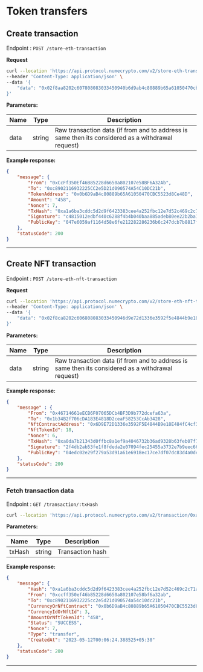 # Token transfers


## Create transaction

Endpoint : `POST /store-eth-transaction`

**Request**
```sh
curl --location 'https://api.protocol.numecrypto.com/v2/store-eth-transaction' \
--header 'Content-Type: application/json' \
--data '{
    "data": "0x02f8aa8202c607808083033450940b6d9ab4c80889b65a61050470cbc5523d8ce48d80b844a9059cbb000000000000000000000000c8902116932225cc2e5d21d090574a54c10dc21b00000000000000000000000000000000000000000000000000000000000001cac080a0c4815012edbf440c6288f4b4b040baa885adeb80ee22b2ba161656bfd88f3f81a05c273996dfa0872cad30c222f91c517fd95f6c497689341780a638d3e53726de"
}'
```

**Parameters:**

| Name          | Type        | Description                                 |
|---------------|-------------|---------------------------------------------|
| data          | string      | Raw transaction data (if from and to address is same then its considered as a withdrawal request) |

**Example response:**

```json
{
    "message": { 
        "From": "0xCcFf350Ef46B85228d6650a802107e58BF6A32Ab",
        "To": "0xc8902116932225CC2e5D21d090574A54C10DC21b",
        "TokenAddress": "0x0b6D9aB4c80889b65A61050470CBC5523d8Ce48D",
        "Amount": "458",
        "Nonce": 7,
        "TxHash": "0xa1a6ba3cddc5d2d9f6423383cee4a252fbc12e7d52c469c2c71ac6029a6d3d4f",
        "Signature": "c4815012edbf440c6288f4b4b040baa885adeb80ee22b2ba161656bfd88f3f815c273996dfa0872cad30c222f91c517fd95f6c497689341780a638d3e53726de00",
        "PublicKey": "047e6059af1164d58e6fe212282286236b6c247dcb7b8817fe35bc8dd7e8cc0e2c65e70aa0cc900a601d43b97fd9ba78a25e9293c91fd2092b5d7a8e5544bbf065"
    },
    "statusCode": 200
}
```

-------------------------------------------------------------------------------------------------------

## Create NFT transaction

Endpoint : `POST /store-eth-nft-transaction`

**Request**
```sh
curl --location 'https://api.protocol.numecrypto.com/v2/store-eth-nft-transaction' \
--header 'Content-Type: application/json' \
--data '{
    "data": "0x02f8ca8202c606808083033450946d9e72d1336e3592f5e4844b9e18e484fc4cf34480b86423b872dd00000000000000000000000046714661eecb6f07065dcb4bf3d9b772dcefa63a0000000000000000000000001b34b2f706cda183e4818d2ceaf58253ccab34280000000000000000000000000000000000000000000000000000000000000012c001a02f4db2ab53fe1f8fdeda2e07094fec25455a3732e7b9eec663286a09897dae5aa00d67b2dde01a22c24c441823373a2d846b7de30f628d77208ea6842d1d2d2bae"
}'
```

**Parameters:**

| Name          | Type        | Description                                 |
|---------------|-------------|---------------------------------------------|
| data          | string      | Raw transaction data (if from and to address is same then its considered as a withdrawal request) |

**Example response:**

```json
{
    "message" : {
        "From": "0x46714661eECB6F07065DCb4BF3D9b772dcefa63a",
        "To": "0x1b34B2f706cDA183E4818D2ceaF58253CcAb3428",
        "NftContractAddress": "0x6D9E72D1336e3592F5E4844B9e18E484fC4cf344",
        "NftTokenId": 18,
        "Nonce": 6,
        "TxHash": "0xa0da7b21343d0ffbc8a1ef9a4046732b36ad9328b63feb07f734481cc9321e22",
        "Signature": "2f4db2ab53fe1f8fdeda2e07094fec25455a3732e7b9eec663286a09897dae5a0d67b2dde01a22c24c441823373a2d846b7de30f628d77208ea6842d1d2d2bae01",
        "PublicKey": "04edc02e29f279a53d91a61e6918ec17ce7df07dc83d4a0de952135239014fef3cf1a343dd8b5b79546e492deab691c2dc294cb8ef70859e50a688b77226da268e"
    }, 
    "statusCode": 200
}
```

-------------------------------------------------------------------------------------------------------

### Fetch transaction data

Endpoint : `GET /transaction/:txHash`

```sh
curl --location 'https://api.protocol.numecrypto.com/v2/transaction/0xa1a6ba3cddc5d2d9f6423383cee4a252fbc12e7d52c469c2c71ac6029a6d3d4f'
```

**Parameters:**

| Name          | Type        | Description                                 |
|---------------|-------------|---------------------------------------------|
| txHash          | string      | Transaction hash |

**Example response:**

```json
{
    "message": {
        "Hash": "0xa1a6ba3cddc5d2d9f6423383cee4a252fbc12e7d52c469c2c71ac6029a6d3d4f",
        "From": "0xccff350ef46b85228d6650a802107e58bf6a32ab",
        "To": "0xc8902116932225cc2e5d21d090574a54c10dc21b",
        "CurrencyOrNftContract": "0x0b6D9aB4c80889b65A61050470CBC5523d8Ce48D",
        "CurrencyIdOrNftId": 3,
        "AmountOrNftTokenId": "458",
        "Status": "SUCCESS",
        "Nonce": 7,
        "Type": "transfer",
        "CreatedAt": "2023-05-12T00:06:24.388525+05:30"
    },
    "statusCode": 200
}
```

-------------------------------------------------------------------------------------------------------
